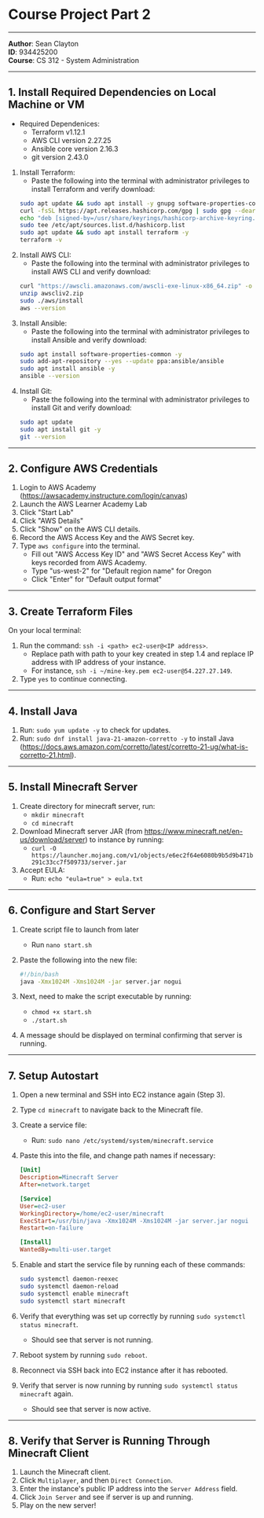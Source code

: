 # Course Project Part 2

---

**Author**: Sean Clayton  
**ID**: 934425200  
**Course**: CS 312 - System Administration  

---

## 1. Install Required Dependencies on Local Machine or VM
- Required Dependenices:
   - Terraform v1.12.1
   - AWS CLI version 2.27.25
   - Ansible core version 2.16.3
   - git version 2.43.0 

1. Install Terraform:
   - Paste the following into the terminal with administrator privileges to install Terraform and verify download:
   ```bash
   sudo apt update && sudo apt install -y gnupg software-properties-common curl
   curl -fsSL https://apt.releases.hashicorp.com/gpg | sudo gpg --dearmor -o /usr/share/keyrings/hashicorp-archive-keyring.gpg
   echo "deb [signed-by=/usr/share/keyrings/hashicorp-archive-keyring.gpg] https://apt.releases.hashicorp.com $(lsb_release -cs) main" | \
   sudo tee /etc/apt/sources.list.d/hashicorp.list
   sudo apt update && sudo apt install terraform -y
   terraform -v
   ```
2. Install AWS CLI:
   - Paste the following into the terminal with administrator privileges to install AWS CLI and verify download:
   ```bash
   curl "https://awscli.amazonaws.com/awscli-exe-linux-x86_64.zip" -o "awscliv2.zip"
   unzip awscliv2.zip
   sudo ./aws/install
   aws --version
   ```
3. Install Ansible:
   - Paste the following into the terminal with administrator privileges to install Ansible and verify download:
   ```bash
   sudo apt install software-properties-common -y
   sudo add-apt-repository --yes --update ppa:ansible/ansible
   sudo apt install ansible -y
   ansible --version
   ```
4. Install Git:
   - Paste the following into the terminal with administrator privileges to install Git and verify download:
   ```bash
   sudo apt update
   sudo apt install git -y
   git --version
   ```



---

## 2. Configure AWS Credentials

1. Login to AWS Academy (https://awsacademy.instructure.com/login/canvas)
2. Launch the AWS Learner Academy Lab
3. Click "Start Lab"
4. Click "AWS Details"
5. Click "Show" on the AWS CLI details.
6. Record the AWS Access Key and the AWS Secret key.
7. Type `aws configure` into the terminal.
   - Fill out "AWS Access Key ID" and "AWS Secret Access Key" with keys recorded from AWS Academy.
   - Type "us-west-2" for "Default region name" for Oregon
   - Click "Enter" for "Default output format"

   
---

## 3. Create Terraform Files

On your local terminal:

1. Run the command: `ssh -i <path> ec2-user@<IP address>`.
   - Replace path with path to your key created in step 1.4 and replace IP address with IP address of your instance.
   - For instance, `ssh -i ~/mine-key.pem ec2-user@54.227.27.149`.
2. Type `yes` to continue connecting.

---

## 4. Install Java

1. Run: `sudo yum update -y` to check for updates.
2. Run: `sudo dnf install java-21-amazon-corretto -y` to install Java (https://docs.aws.amazon.com/corretto/latest/corretto-21-ug/what-is-corretto-21.html).

---

## 5. Install Minecraft Server

1. Create directory for minecraft server, run:
   - `mkdir minecraft`
   - `cd minecraft`
2. Download Minecraft server JAR (from https://www.minecraft.net/en-us/download/server) to instance by running:
   - `curl -O https://launcher.mojang.com/v1/objects/e6ec2f64e6080b9b5d9b471b291c33cc7f509733/server.jar`
3. Accept EULA:
   - Run: `echo "eula=true" > eula.txt`

---

## 6. Configure and Start Server

1. Create script file to launch from later
   - Run `nano start.sh`

2. Paste the following into the new file:

   ```bash
   #!/bin/bash
   java -Xmx1024M -Xms1024M -jar server.jar nogui
   ```

3. Next, need to make the script executable by running:
   - `chmod +x start.sh`
   - `./start.sh`

4. A message should be displayed on terminal confirming that server is running.

---

## 7. Setup Autostart

1. Open a new terminal and SSH into EC2 instance again (Step 3).
2. Type `cd minecraft` to navigate back to the Minecraft file.
3. Create a service file:
   - Run: `sudo nano /etc/systemd/system/minecraft.service`

4. Paste this into the file, and change path names if necessary:

   ```ini
   [Unit]
   Description=Minecraft Server
   After=network.target

   [Service]
   User=ec2-user
   WorkingDirectory=/home/ec2-user/minecraft
   ExecStart=/usr/bin/java -Xmx1024M -Xms1024M -jar server.jar nogui
   Restart=on-failure

   [Install]
   WantedBy=multi-user.target
   ```

5. Enable and start the service file by running each of these commands:

   ```bash
   sudo systemctl daemon-reexec
   sudo systemctl daemon-reload
   sudo systemctl enable minecraft
   sudo systemctl start minecraft
   ```

6. Verify that everything was set up correctly by running `sudo systemctl status minecraft`.
   - Should see that server is not running.
7. Reboot system by running `sudo reboot`.
8. Reconnect via SSH back into EC2 instance after it has rebooted.
9. Verify that server is now running by running `sudo systemctl status minecraft` again.
   - Should see that server is now active.

---

## 8. Verify that Server is Running Through Minecraft Client
1. Launch the Minecraft client.
2. Click `Multiplayer`, and then `Direct Connection`.
3. Enter the instance's public IP address into the `Server Address` field.
4. Click `Join Server` and see if server is up and running.
5. Play on the new server!



